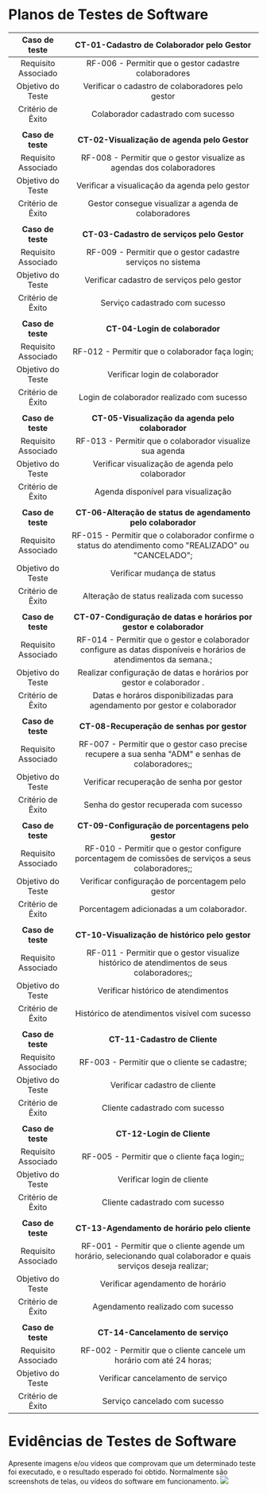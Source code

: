 # Planos de Testes de Software

| **Caso de teste**   | **CT-01-Cadastro de Colaborador pelo Gestor** |
|:---:	|:---:	|
|Requisito Associado |  RF-006 - Permitir que o gestor cadastre colaboradores | 
| Objetivo do Teste 	| Verificar o cadastro de colaboradores pelo gestor| 
|Critério de Êxito | Colaborador cadastrado com sucesso|
|  |  |
| **Caso de teste**   | **CT-02-Visualização de agenda pelo Gestor** |
|Requisito Associado |  RF-008 - Permitir que o gestor visualize as agendas dos colaboradores | 
| Objetivo do Teste 	| Verificar a visualicação da agenda pelo gestor| 
|Critério de Êxito | Gestor consegue visualizar a agenda de colaboradores|
|  |  |
| **Caso de teste**   | **CT-03-Cadastro de serviços pelo Gestor** |
|Requisito Associado |  RF-009 - Permitir que o gestor cadastre serviços no sistema | 
| Objetivo do Teste 	| Verificar cadastro de serviços pelo gestor| 
|Critério de Êxito | Serviço cadastrado com sucesso|
|  |  |
| **Caso de teste**   | **CT-04-Login de colaborador** |
|Requisito Associado |  RF-012 - Permitir que o colaborador faça login; | 
| Objetivo do Teste 	| Verificar login de colaborador | 
|Critério de Êxito | Login de colaborador realizado com sucesso|
|  |  |
| **Caso de teste**   | **CT-05-Visualização da agenda pelo colaborador** |
|Requisito Associado |  RF-013 - Permitir que o colaborador visualize sua agenda | 
| Objetivo do Teste 	| Verificar visualização de agenda pelo colaborador| 
|Critério de Êxito | Agenda disponível para visualização|
|  |  |
| **Caso de teste**   | **CT-06-Alteração de status de agendamento pelo colaborador** |
|Requisito Associado |  RF-015 - Permitir que o colaborador confirme o status do atendimento como "REALIZADO" ou "CANCELADO"; | 
| Objetivo do Teste 	| Verificar mudança de status| 
|Critério de Êxito | Alteração de status realizada com sucesso|
|  |  |
| **Caso de teste**   | **CT-07-Condiguração de datas e horários por gestor e colaborador** |
|Requisito Associado |  RF-014 - Permitir que o gestor e colaborador configure as datas disponíveis e horários de atendimentos da semana.; | 
| Objetivo do Teste 	| Realizar configuração de datas e horários por gestor e colaborador .| 
|Critério de Êxito | Datas e horáros disponibilizadas para agendamento por gestor e colaborador|
|  |  |
| **Caso de teste**   | **CT-08-Recuperação de senhas por gestor** |
|Requisito Associado |  RF-007 - Permitir que o gestor caso precise recupere a sua senha "ADM" e senhas de colaboradores;; | 
| Objetivo do Teste 	| Verificar recuperação de senha por gestor| 
|Critério de Êxito | Senha do gestor recuperada com sucesso|
|  |  |
| **Caso de teste**   | **CT-09-Configuração de porcentagens pelo gestor** |
|Requisito Associado |  RF-010 - Permitir que o gestor configure porcentagem de comissões de serviços a seus colaboradores;; | 
| Objetivo do Teste 	|Verificar configuração de porcentagem pelo gestor| 
|Critério de Êxito | Porcentagem adicionadas a um colaborador.|
|  |  |
| **Caso de teste**   | **CT-10-Visualização de histórico pelo gestor** |
|Requisito Associado |  RF-011 - Permitir que o gestor visualize histórico de atendimentos de seus colaboradores;; | 
| Objetivo do Teste 	| Verificar histórico de atendimentos| 
|Critério de Êxito | Histórico de atendimentos visível com sucesso|
|  |  |
| **Caso de teste**   | **CT-11-Cadastro de Cliente** |
|Requisito Associado |  RF-003 - Permitir que o cliente se cadastre; | 
| Objetivo do Teste 	|Verificar cadastro de cliente| 
|Critério de Êxito | Cliente cadastrado com sucesso|
|  |  |
| **Caso de teste**   | **CT-12-Login de Cliente** |
|Requisito Associado |  RF-005 - Permitir que o cliente faça login;; | 
| Objetivo do Teste 	| Verificar login de cliente| 
|Critério de Êxito | Cliente cadastrado com sucesso|
|  |  |
| **Caso de teste**   | **CT-13-Agendamento de horário pelo cliente** |
|Requisito Associado |  RF-001 - Permitir que o cliente agende um horário, selecionando qual colaborador e quais serviços deseja realizar; | 
| Objetivo do Teste 	| Verificar agendamento de horário| 
|Critério de Êxito | Agendamento realizado com sucesso|
|  |  |
| **Caso de teste**   | **CT-14-Cancelamento de serviço** |
|Requisito Associado |  RF-002 - Permitir que o cliente cancele um horário com até 24 horas; | 
| Objetivo do Teste 	| Verificar cancelamento de serviço | 
|Critério de Êxito | Serviço cancelado com sucesso|


# Evidências de Testes de Software

Apresente imagens e/ou vídeos que comprovam que um determinado teste foi executado, e o resultado esperado foi obtido. Normalmente são screenshots de telas, ou vídeos do software em funcionamento.
<img src="https://github.com/ICEI-PUC-Minas-PMV-ADS/pmv-ads-2024-1-e5-proj-empext-t6-kezuka-styles-agenda/assets/86859418/fafdc8c2-f995-4e77-91cd-21aa7244866f"></img>
